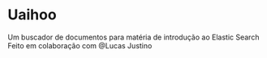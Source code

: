 # Uaihoo
 Um buscador de documentos para matéria de introdução ao Elastic Search
Feito em colaboração com @Lucas Justino
